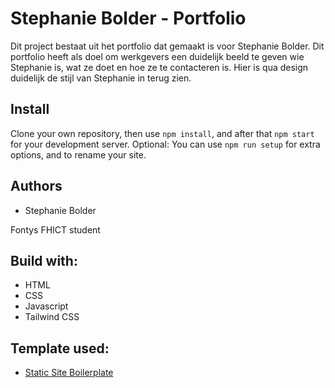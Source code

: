 # Stephanie Bolder - Portfolio

Dit project bestaat uit het portfolio dat gemaakt is voor Stephanie Bolder. Dit portfolio heeft als doel om werkgevers een duidelijk beeld te geven wie Stephanie is, wat ze doet en hoe ze te contacteren is. Hier is qua design duidelijk de stijl van Stephanie in terug zien.

## Install

Clone your own repository, then use `npm install`, and after that `npm start` for your development server.
Optional: You can use `npm run setup` for extra options, and to rename your site.

## Authors

- Stephanie Bolder

Fontys FHICT student

## Build with:

- HTML
- CSS
- Javascript
- Tailwind CSS

## Template used:

- [Static Site Boilerplate](https://github.com/aadvdh/static-site-boilerplate-tailwindcss)
